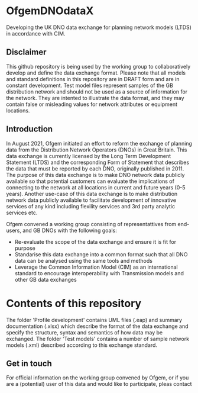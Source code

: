 # OfgemDNOdataX
Developing the UK DNO data exchange for planning network models (LTDS) in accordance with CIM.

## Disclaimer
This github repository is being used by the working group to collaboratively develop and define the data exchange format. Please note that all models and standard definitions in this repository are in DRAFT form and are in constant development. Test model files represent samples of the GB distribution network and should not be used as a source of information for the network. They are intented to illustrate the data format, and they may contain false or misleading values for network attributes or equipment locations.

## Introduction
In August 2021, Ofgem initiated an effort to reform the exchange of planning data from the Distribution Network Operators (DNOs) in Great Britain. This data exchange is currently licensed by the Long Term Development Statement (LTDS) and the corresponding Form of Statement that describes the data that must be reported by each DNO, originally published in 2011. The purpose of this data exchange is to make DNO network data publicly available so that potential customers can evaluate the implications of connecting to the network at all locations in current and future years (0-5 years). Another use-case of this data exchange is to make distribution network data publicly available to facilitate development of innovative services of any kind including flexility services and 3rd party analytic services etc. 

Ofgem convened a working group consisting of representattives from end-users, and GB DNOs with the following goals:
* Re-evaluate the scope of the data exchange and ensure it is fit for purpose
* Standarise this data exchange into a common format such that all DNO data can be analysed using the same tools and methods
* Leverage the Common Information Model (CIM) as an international standard to encourage interoperability with Transmission models and other GB data exchanges

# Contents of this repository
The folder 'Profile development' contains UML files (.eap) and summary documentation (.xlsx) which describe the format of the data exchange and specify the structure, syntax and semantics of how data may be exchanged.
The folder 'Test models' contains a number of sample network models (.xml) described according to this exchange standard.

## Get in touch
For official information on the working group convened by Ofgem, or if you are a (potential) user of this data and would like to participate, pleas contact
